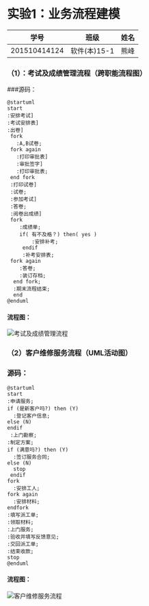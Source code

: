 
# 实验1：业务流程建模
|学号|班级|姓名|
|:-------:|:-------------: | :----------:|
|201510414124|软件(本)15-1|熊峰|

### （1）：考试及成绩管理流程（跨职能流程图）
###源码：
```
@startuml
start
:安排考试]
:考试安排表]
:出卷]
 fork
   :A,B试卷;
 fork again
   :打印审批表]
   :审批签字]
   :打印审批表;
 end fork
 :打印试卷]
 :试卷;
 :参加考试]
 :答卷;
 :阅卷出成绩]
 fork
    :成绩单;
    if( 有不及格？) then( yes )
        :安排补考;
     endif
     :补考安排表;
 fork again
    :答卷;
    :装订存档;
  end fork;
  :期末流程结束;
  end
@enduml
```
#### 流程图：
![](./01.png '考试及成绩管理流程')

### （2）客户维修服务流程（UML活动图）
### 源码：
```
@startuml
start
:申请服务;
if (是新客户吗?) then (Y)
  :登记客户信息;
else (N)
endif
 :上门勘察;
:制定方案;
if (满意吗?) then (Y)
  :签订服务合同;
else (N)
  stop
 endif
fork
  :安排工人;
fork again
  :安排材料;
endfork
:填写派工单;
:领取材料;
:上门服务;
:验收并填写反馈意见;
:交回派工单;
:结束收款;
stop
@enduml
```
#### 流程图：
![](./01.png '客户维修服务流程')
